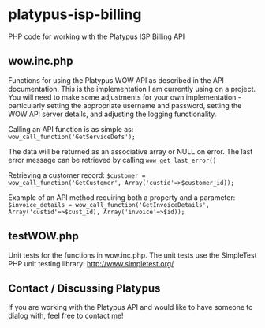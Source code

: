 platypus-isp-billing
====================

PHP code for working with the Platypus ISP Billing API

## wow.inc.php

Functions for using the Platypus WOW API as described in the API documentation. This is the implementation I am currently using on a project.  
You will need to make some adjustments for your own implementation - particularly setting the appropriate username and password, setting
the WOW API server details, and adjusting the logging functionality.

Calling an API function is as simple as: `wow_call_function('GetServiceDefs');`

The data will be returned as an associative array or NULL on error.  The last error message can be retrieved by calling
`wow_get_last_error()`

Retrieving a customer record: `$customer = wow_call_function('GetCustomer', Array('custid'=>$customer_id));`

Example of an API method requiring both a property and a parameter:
`$invoice_details = wow_call_function('GetInvoiceDetails', Array('custid'=>$cust_id), Array('invoice'=>$id));`

## testWOW.php

Unit tests for the functions in wow.inc.php.  The unit tests use the SimpleTest PHP unit testing library: 
http://www.simpletest.org/

## Contact / Discussing Platypus

If you are working with the Platypus API and would like to have someone to dialog with, feel free to contact me!